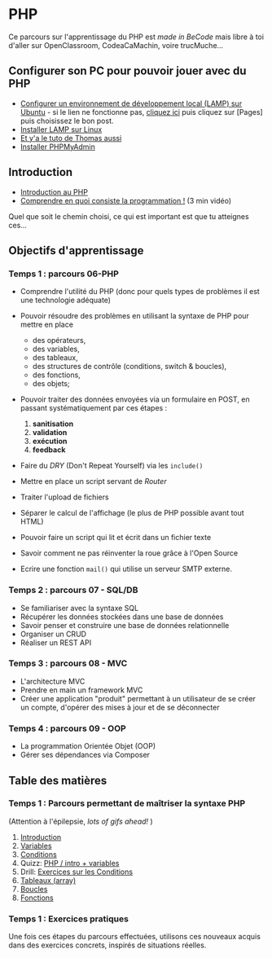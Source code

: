 # PHP


Ce parcours sur l'apprentissage du PHP est _made in BeCode_ mais libre à toi d'aller sur OpenClassroom, CodeaCaMachin, voire trucMuche... 

## Configurer son PC pour pouvoir jouer avec du PHP
- [Configurer un environnement de développement local (LAMP) sur Ubuntu](https://github.com/becodeorg/BeCode/wiki/Installer-LAMP-sur-Ubuntu) - si le lien ne fonctionne pas, [cliquez ici](https://github.com/becodeorg/BeCode/wiki) puis cliquez sur [Pages] puis choisissez le bon post.
- [Installer LAMP sur Linux](https://doc.ubuntu-fr.org/lamp)
- [Et y'a le tuto de Thomas aussi](https://github.com/Rivanos/projet-client-connectbx/tree/master/Le%20site#installer-linux-apache-mysql-php-lamp)
- [Installer PHPMyAdmin](https://doc.ubuntu-fr.org/phpmyadmin)


## Introduction
- [Introduction au PHP](https://docs.google.com/presentation/d/133tChXIMvfqRgaf9329WOymsGTXLzIVXyIZpW0Z1mFI/edit?usp=sharing)
- [Comprendre en quoi consiste la programmation !](https://www.video2brain.com/fr/tuto/en-quoi-consiste-la-programmation) (3 min vidéo)

Quel que soit le chemin choisi, ce qui est important est que tu atteignes ces...
## Objectifs d'apprentissage
### Temps 1 : parcours 06-PHP

- Comprendre l'utilité du PHP (donc pour quels types de problèmes il est une technologie adéquate)
- Pouvoir résoudre des problèmes en utilisant la syntaxe de PHP pour mettre en place 

	- des opérateurs,
	- des variables,
	- des tableaux,
	- des structures de contrôle (conditions, switch & boucles),
	- des fonctions,
	- des objets;

- Pouvoir traiter des données envoyées via un formulaire en POST, en passant systématiquement par ces étapes :

	1. **sanitisation** 
	2. **validation**
	3. **exécution**
	4. **feedback**

- Faire du *DRY* (Don't Repeat Yourself) via les `include()` 
- Mettre en place un script servant de *Router*
- Traiter l'upload de fichiers
- Séparer le calcul de l'affichage (le plus de PHP possible avant tout HTML)
- Pouvoir faire un script qui lit et écrit dans un fichier texte
- Savoir comment ne pas réinventer la roue grâce à l'Open Source
- Ecrire une fonction `mail()` qui utilise un serveur SMTP externe.

### Temps 2 : parcours 07 - SQL/DB
- Se familiariser avec la syntaxe SQL
- Récupérer les données stockées dans une base de données
- Savoir penser et construire une base de données relationnelle
- Organiser un CRUD
- Réaliser un REST API

### Temps 3 : parcours 08 - MVC
- L'architecture MVC
- Prendre en main un framework MVC
- Créer une application "produit" permettant à un utilisateur de se créer un compte, d'opérer des mises à jour et de se déconnecter

### Temps 4 : parcours 09 - OOP
- La programmation Orientée Objet (OOP)
- Gérer ses dépendances via Composer

## Table des matières

### Temps 1 : Parcours permettant de maîtriser la syntaxe PHP
(Attention à l'épilepsie, *lots of gifs ahead!* )

1. [Introduction](php-introduction.md)
2. [Variables](php-variables.md)
3. [Conditions](php-conditions.md)
4. Quizz: [PHP / intro + variables](../../Quizz/PHP/php-base-1.md)
5. Drill: [Exercices sur les Conditions](php-exercices-conditions.md)
6. [Tableaux (array)](php-array.md)
7. [Boucles](php-boucles.md)
8. [Fonctions](php-fonctions.md)

### Temps 1 : Exercices pratiques
Une fois ces étapes du parcours effectuées, utilisons ces nouveaux acquis dans des exercices concrets, inspirés de situations réelles.

<!--
## Exercices complémentaires

1. Formulaire de contact de la société Hackers Poulette
1. QCM
1. Questionnaire en ligne: Nomophobie ou pas?
1. Pinterest
1. Todolist + json
1. Todolist + SQL-->
